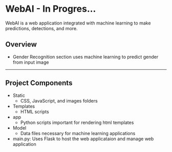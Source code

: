 # WebAI - In Progres...
WebAI is a web application integrated with machine learning to make predictions, detections, and more.

## Overview
* Gender Recognition section uses machine learning to predict gender from input image
___

## Project Components
* Static
	* CSS, JavaScript, and images folders
* Templates
	* HTML scripts
* app
  * Python scripts important for rendering html templates
* Model
  * Data files necessary for machine learning applications 
* main.py: Uses Flask to host the web applicataion and manage web application 
